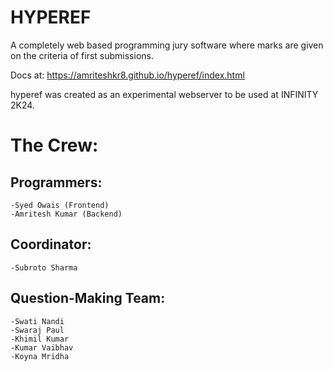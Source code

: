 # HYPEREF
A completely web based programming jury software where marks are given on the criteria of first submissions.

Docs at: https://amriteshkr8.github.io/hyperef/index.html

hyperef was created as an experimental webserver to be used at INFINITY 2K24.

# The Crew:
  ## Programmers:
    -Syed Owais (Frontend)
    -Amritesh Kumar (Backend)
  ## Coordinator:
    -Subroto Sharma
  ## Question-Making Team:
    -Swati Nandi
    -Swaraj Paul
    -Khimil Kumar
    -Kumar Vaibhav
    -Koyna Mridha
